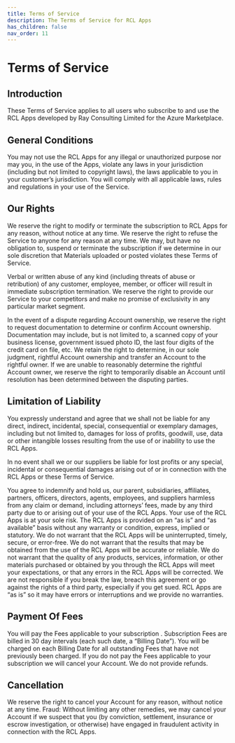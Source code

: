```yaml
---
title: Terms of Service
description: The Terms of Service for RCL Apps
has_children: false
nav_order: 11
---
```


# Terms of Service

## Introduction

These Terms of Service applies to all users who subscribe to and use the RCL Apps developed by Ray Consulting Limited for the Azure Marketplace.

## General Conditions

You may not use the RCL Apps for any illegal or unauthorized purpose nor may you, in the use of the Apps, violate any laws in your jurisdiction (including but not limited to copyright laws), the laws applicable to you in your customer’s jurisdiction. You will comply with all applicable laws, rules and regulations in your use of the Service.

## Our Rights

We reserve the right to modify or terminate the subscription to RCL Apps for any reason, without notice at any time. We reserve the right to refuse the Service to anyone for any reason at any time. We may, but have no obligation to, suspend or terminate the subscription if we determine in our sole discretion that Materials uploaded or posted violates these Terms of Service. 

Verbal or written abuse of any kind (including threats of abuse or retribution) of any customer, employee, member, or officer will result in immediate subscription termination. We reserve the right to provide our Service to your competitors and make no promise of exclusivity in any particular market segment. 

In the event of a dispute regarding Account ownership, we reserve the right to request documentation to determine or confirm Account ownership. Documentation may include, but is not limited to, a scanned copy of your business license, government issued photo ID, the last four digits of the credit card on file, etc. We retain the right to determine, in our sole judgment, rightful Account ownership and transfer an Account to the rightful owner. If we are unable to reasonably determine the rightful Account owner, we reserve the right to temporarily disable an Account until resolution has been determined between the disputing parties.

## Limitation of Liability

You expressly understand and agree that we shall not be liable for any direct, indirect, incidental, special, consequential or exemplary damages, including but not limited to, damages for loss of profits, goodwill, use, data or other intangible losses resulting from the use of or inability to use the RCL Apps. 

In no event shall we or our suppliers be liable for lost profits or any special, incidental or consequential damages arising out of or in connection with the RCL Apps or these Terms of Service. 

You agree to indemnify and hold us, our parent, subsidiaries, affiliates, partners, officers, directors, agents, employees, and suppliers harmless from any claim or demand, including attorneys’ fees, made by any third party due to or arising out of your use of the RCL Apps. Your use of the RCL Apps is at your sole risk. The RCL Apps is provided on an “as is” and “as available” basis without any warranty or condition, express, implied or statutory. We do not warrant that the RCL Apps will be uninterrupted, timely, secure, or error-free. We do not warrant that the results that may be obtained from the use of the RCL Apps will be accurate or reliable. We do not warrant that the quality of any products, services, information, or other materials purchased or obtained by you through the RCL Apps will meet your expectations, or that any errors in the RCL Apps will be corrected. We are not responsible if you break the law, breach this agreement or go against the rights of a third party, especially if you get sued. RCL Apps are “as is” so it may have errors or interruptions and we provide no warranties.

## Payment Of Fees

You will pay the Fees applicable to your subscription . Subscription Fees are billed in 30 day intervals (each such date, a “Billing Date”). You will be charged on each Billing Date for all outstanding Fees that have not previously been charged. If you do not pay the Fees applicable to your subscription we will cancel your Account. We do not provide refunds.

## Cancellation

We reserve the right to cancel your Account for any reason, without notice at any time. Fraud: Without limiting any other remedies, we may cancel your Account if we suspect that you (by conviction, settlement, insurance or escrow investigation, or otherwise) have engaged in fraudulent activity in connection with the RCL Apps.